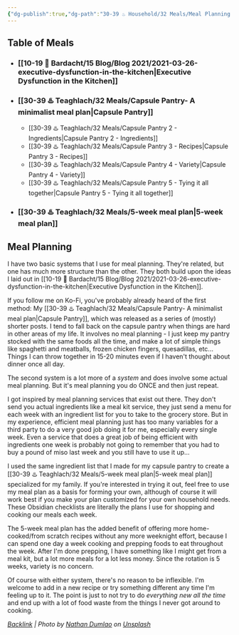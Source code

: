 ```yaml
---
{"dg-publish":true,"dg-path":"30-39 ♨️ Household/32 Meals/Meal Planning.md","dg-permalink":"meals-moc","permalink":"/meals-moc/","title":"Meal Planning","pinned":true,"tags":["executive-dysfunction","kitchen"],"noteIcon":"","created":"2023-08-28T11:58:08","updated":"2023-08-28T22:16:38.147-04:00"}
---
```



## Table of Meals
- ### [[10-19 💢 Bardacht/15 Blog/Blog 2021/2021-03-26-executive-dysfunction-in-the-kitchen\|Executive Dysfunction in the Kitchen]]

- ### [[30-39 ♨️ Teaghlach/32 Meals/Capsule Pantry- A minimalist meal plan\|Capsule Pantry]]
  - [[30-39 ♨️ Teaghlach/32 Meals/Capsule Pantry 2 - Ingredients\|Capsule Pantry 2 - Ingredients]]
  - [[30-39 ♨️ Teaghlach/32 Meals/Capsule Pantry 3 - Recipes\|Capsule Pantry 3 - Recipes]]
  - [[30-39 ♨️ Teaghlach/32 Meals/Capsule Pantry 4 - Variety\|Capsule Pantry 4 - Variety]]
  - [[30-39 ♨️ Teaghlach/32 Meals/Capsule Pantry 5 - Tying it all together\|Capsule Pantry 5 - Tying it all together]]
  
- ### [[30-39 ♨️ Teaghlach/32 Meals/5-week meal plan\|5-week meal plan]]

## Meal Planning
I have two basic systems that I use for meal planning. They're related, but one has much more structure than the other. They both build upon the ideas I laid out in [[10-19 💢 Bardacht/15 Blog/Blog 2021/2021-03-26-executive-dysfunction-in-the-kitchen\|Executive Dysfunction in the Kitchen]]. 

If you follow me on Ko-Fi, you've probably already heard of the first method: My [[30-39 ♨️ Teaghlach/32 Meals/Capsule Pantry- A minimalist meal plan\|Capsule Pantry]], which was released as a series of (mostly) shorter posts. I tend to fall back on the capsule pantry when things are hard in other areas of my life. It involves no meal planning - I just keep my pantry stocked with the same foods all the time, and make a lot of simple things like spaghetti and meatballs, frozen chicken fingers, quesadillas, etc... Things I can throw together in 15-20 minutes even if I haven't thought about dinner once all day.

The second system is a lot more of a *system* and does involve some actual meal planning. But it's meal planning you do ONCE and then just repeat. 

I got inspired by meal planning services that exist out there. They don't send you actual ingredients like a meal kit service, they just send a menu for each week with an ingredient list for you to take to the grocery store. But in my experience, efficient meal planning just has too many variables for a third party to do a very good job doing it for me, especially every single week. Even a service that does a great job of being efficient with ingredients one week is probably not going to remember that you had to buy a pound of miso last week and you still have to use it up...

I used the same ingredient list that I made for my capsule pantry to create a [[30-39 ♨️ Teaghlach/32 Meals/5-week meal plan\|5-week meal plan]] specialized for my family. If you're interested in trying it out, feel free to use my meal plan as a basis for forming your own, although of course it will work best if you make your plan customized for your own household needs. These Obsidian checklists are literally the plans I use for shopping and cooking our meals each week.

The 5-week meal plan has the added benefit of offering more home-cooked/from scratch recipes without any more weeknight effort, because I can spend one day a week cooking and prepping foods to eat throughout the week. After I'm done prepping, I have something like I might get from a meal kit, but a lot more meals for a lot less money. Since the rotation is 5 weeks, variety is no concern.

Of course with either system, there's no reason to be inflexible. I'm welcome to add in a new recipe or try something different any time I'm feeling up to it. The point is just to not try to do *everything new all the time* and end up with a lot of food waste from the things I never got around to cooking.



*[Backlink](https://unsplash.com/photos/62yHjXk5Llo) | Photo by [Nathan Dumlao](https://unsplash.com/@nate_dumlao?utm_source=Obsidian%20Image%20Inserter%20Plugin&utm_medium=referral) on [Unsplash](https://unsplash.com/?utm_source=Obsidian%20Image%20Inserter%20Plugin&utm_medium=referral)*
